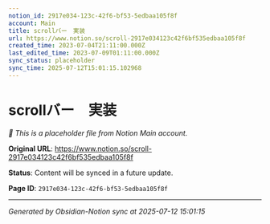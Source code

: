 ```yaml
---
notion_id: 2917e034-123c-42f6-bf53-5edbaa105f8f
account: Main
title: scrollバー　実装
url: https://www.notion.so/scroll-2917e034123c42f6bf535edbaa105f8f
created_time: 2023-07-04T21:11:00.000Z
last_edited_time: 2023-07-09T01:11:00.000Z
sync_status: placeholder
sync_time: 2025-07-12T15:01:15.102968
---
```


# scrollバー　実装

*🔄 This is a placeholder file from Notion Main account.*

**Original URL**: https://www.notion.so/scroll-2917e034123c42f6bf535edbaa105f8f

**Status**: Content will be synced in a future update.

**Page ID**: `2917e034-123c-42f6-bf53-5edbaa105f8f`

---

*Generated by Obsidian-Notion sync at 2025-07-12 15:01:15*
